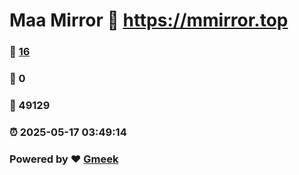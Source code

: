 # Maa Mirror :link: https://mmirror.top 
### :page_facing_up: [16](https://mmirror.top/tag.html) 
### :speech_balloon: 0 
### :hibiscus: 49129 
### :alarm_clock: 2025-05-17 03:49:14 
### Powered by :heart: [Gmeek](https://github.com/Meekdai/Gmeek)
